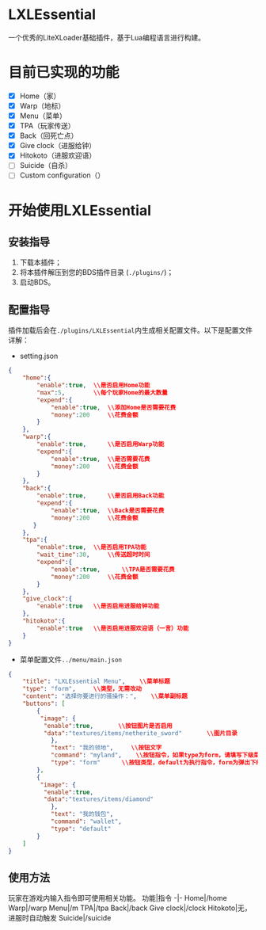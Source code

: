 # LXLEssential
 一个优秀的LiteXLoader基础插件，基于Lua编程语言进行构建。

# 目前已实现的功能
- [x] Home（家）
- [x] Warp（地标）
- [x] Menu（菜单）
- [x] TPA（玩家传送）
- [x] Back（回死亡点）
- [x] Give clock（进服给钟）
- [x] Hitokoto（进服欢迎语）
- [ ] Suicide（自杀）
- [ ] Custom configuration（）
# 开始使用LXLEssential
## 安装指导
1. 下载本插件；
2. 将本插件解压到您的BDS插件目录 (``./plugins/``)；
3. 启动BDS。

## 配置指导
插件加载后会在``./plugins/LXLEssential``内生成相关配置文件。以下是配置文件详解：
* setting.json
```json
{
    "home":{
        "enable":true,  \\是否启用Home功能
        "max":5,        \\每个玩家Home的最大数量
        "expend":{
            "enable":true,  \\添加Home是否需要花费
            "money":200     \\花费金额
        }
    },
    "warp":{
        "enable":true,      \\是否启用Warp功能
        "expend":{
            "enable":true,  \\是否需要花费
            "money":200     \\花费金额
        }
    },
    "back":{
        "enable":true,      \\是否启用Back功能
        "expend":{
            "enable":true,  \\Back是否需要花费
            "money":200     \\花费金额
       }
    },
    "tpa":{
        "enable":true,  \\是否启用TPA功能
        "wait_time":30,     \\传送超时时间
        "expend":{
            "enable":true,      \\TPA是否需要花费
            "money":200     \\花费金额
        }
    },
    "give_clock":{
        "enable":true   \\是否启用进服给钟功能
    },
    "hitokoto":{
        "enable":true   \\是否启用进服欢迎语（一言）功能
    }
}
```

* 菜单配置文件``../menu/main.json``
```json
{
    "title": "LXLEssential Menu",    \\菜单标题
    "type": "form",     \\类型，无需改动
    "content": "选择你要进行的骚操作：",    \\菜单副标题
    "buttons": [
        {
         "image": {
          "enable":true,       \\按钮图片是否启用
          "data":"textures/items/netherite_sword"       \\图片目录
            },
            "text": "我的领地",     \\按钮文字
            "command": "myland",    \\按钮指令，如果type为form，请填写下级菜单的文件名（无需写后缀）
            "type": "form"      \\按钮类型，default为执行指令，form为弹出下级菜单
        },
        {
         "image": {
          "enable":true,
          "data":"textures/items/diamond"
            },
            "text": "我的钱包",
            "command": "wallet",
            "type": "default"
        }
    ]
}
```
## 使用方法
玩家在游戏内输入指令即可使用相关功能。
功能|指令
-|-
Home|/home
Warp|/warp
Menu|/m
TPA|/tpa
Back|/back
Give clock|/clock
Hitokoto|无，进服时自动触发
Suicide|/suicide